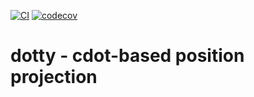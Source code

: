 [![CI](https://github.com/bihealth/dotty/actions/workflows/main.yml/badge.svg?branch=main)](https://github.com/bihealth/dotty/actions/workflows/main.yml)
[![codecov](https://codecov.io/gh/bihealth/dotty/graph/badge.svg?token=HIBwaG4eYM)](https://codecov.io/gh/bihealth/dotty)

# dotty - cdot-based position projection

